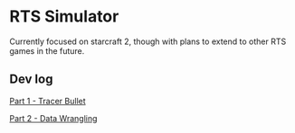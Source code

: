 # RTS Simulator

Currently focused on starcraft 2, though with plans to extend to other RTS games in the future.

## Dev log

[Part 1 - Tracer Bullet](https://walnut356.github.io/posts/simulating-starcraft-p1/)

[Part 2 - Data Wrangling](https://walnut356.github.io/posts/simulating-starcraft-p2/)
